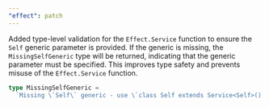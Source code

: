 ```yaml
---
"effect": patch
---
```


Added type-level validation for the `Effect.Service` function to ensure the `Self` generic parameter is provided. If the generic is missing, the `MissingSelfGeneric` type will be returned, indicating that the generic parameter must be specified. This improves type safety and prevents misuse of the `Effect.Service` function.

```ts
type MissingSelfGeneric =
  `Missing \`Self\` generic - use \`class Self extends Service<Self>()...\``
```
